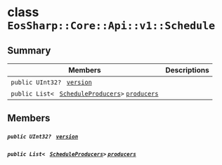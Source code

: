 # class `EosSharp::Core::Api::v1::Schedule` 

## Summary

 Members                                | Descriptions                                
----------------------------------------|---------------------------------------------
`public UInt32? ` [`version`](#class_eos_sharp_1_1_core_1_1_api_1_1v1_1_1_schedule_1aedce85939022a289a25847aa2bb0726b) | 
`public List< ` [`ScheduleProducers`](EosSharp--Core--Api--v1--ScheduleProducers.md)` > ` [`producers`](#class_eos_sharp_1_1_core_1_1_api_1_1v1_1_1_schedule_1a923fa289f3323667685b2140697708ae) | 

## Members

##### `public UInt32? ` [`version`](#class_eos_sharp_1_1_core_1_1_api_1_1v1_1_1_schedule_1aedce85939022a289a25847aa2bb0726b) 

##### `public List< ` [`ScheduleProducers`](EosSharp--Core--Api--v1--ScheduleProducers.md)` > ` [`producers`](#class_eos_sharp_1_1_core_1_1_api_1_1v1_1_1_schedule_1a923fa289f3323667685b2140697708ae) 

